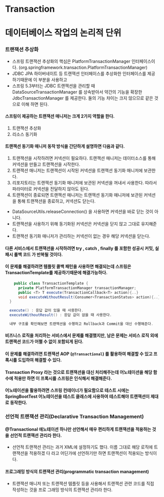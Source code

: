 # Transaction 

# 데이터베이스 작업의 논리적 단위

### 트랜잭션 추상화

-  스프링 트랜잭션 추상화의 핵심은 PlatformTransactionManager 인터페이스이다. (org.springframework.transaction.PlatformTransactionManager)
- JDBC JPA 하이버네이트 등 트랜잭션 인터페이스를 추상화한 인터페이스를 제공하기때문에 이 부분을 사용하고
- 스프링 5.3부터는 JDBC 트랜잭션을 관리할 때 DataSourceTransactionManager 를 상속받아서 약간의 기능을 확장한 JdbcTransactionManager 를 제공한다. 둘의 기능 차이는 크지 않으므로 같은 것으로 이해 하면 된다.


#### 스프링이 제공하는 트랜잭션 매니저는 크게 2가지 역할을 한다. 
1. 트랜잭션 추상화
2. 리소스 동기화


#### 트랜잭션 동기화 매니저 동작 방식을 간단하게 설명하면 다음과 같다.
1. 트랜잭션을 시작하려면 커넥션이 필요하다. 트랜잭션 매니저는 데이터소스를 통해 커넥션을 만들고 트랜잭션을 시작한다.
2. 트랜잭션 매니저는 트랜잭션이 시작된 커넥션을 트랜잭션 동기화 매니저에 보관한다.
3. 리포지토리는 트랜잭션 동기화 매니저에 보관된 커넥션을 꺼내서 사용한다. 따라서 파라미터로 커넥션을 전달하지 않아도 된다.
4. 트랜잭션이 종료되면 트랜잭션 매니저는 트랜잭션 동기화 매니저에 보관된 커넥션을 통해 트랜잭션을 종료하고, 커넥션도 닫는다.


* DataSourceUtils.releaseConnection() 을 사용하면 커넥션을 바로 닫는 것이 아니다. 
* 트랜잭션을 사용하기 위해 동기화된 커넥션은 커넥션을 닫지 않고 그대로 유지해준다.
* 트랜잭션 동기화 매니저가 관리하는 커넥션이 없는 경우 해당 커넥션을 닫는다.



#### 다른 서비스에서 트랜잭션을 시작하려면 try , catch , finally 를 포함한 성공시 커밋, 실패시 롤백 코드 가 반복될 것이다.
#### 이 문제를 해결하려면 템플릿 콜백 패턴을 사용하면 해결되는데 스프링은 TransactionTemplate를 제공하기때문에 해결가능하다. 

```java
    public class TransactionTemplate {
      private PlatformTransactionManager transactionManager;
      public <T> T execute(TransactionCallback<T> action){..}
      void executeWithoutResult(Consumer<TransactionStatus> action){..}
  }

  execute() : 응답 값이 있을 때 사용한다. 
  executeWithoutResult() : 응답 값이 없을 때 사용한다.

  내부 구조를 확인해보면 트랜잭션을 수행하고 Rollback과 Commit을 대신 수행해준다.
```


#### 비즈니스 로직을 처리하는 서비스에서 문제를 해결했지만, 남은 문제는 서비스 로직 외에 트랜잭션 코드가 어쩔 수 없이 포함되게 된다. 
#### 이 문제를 해결하려면 트랜잭션 AOP (`@Transactional`) 를 활용하여 해결할 수 있고 프록시를 도입하여 해결할 수 있다. 
#### Transaction Proxy 라는 것으로 트랜잭션을 대신 처리해주는데 어노테이션을 해당 함수에 적용만 하면 이 프록시를 스프링은 인식해서 해결해준다.

#### 어노테이션을 활용하려면 스프링 컨테이너가 필요함으로 테스트 시에는 SpringBootTest 어노테이션을 테스트 클래스에 사용하여 테스트해야 트랜잭션이 제대로 동작한다.

### 선언적 트랜잭션 관리(Declarative Transaction Management)
#### @Transactional 애노테이션 하나만 선언해서 매우 편리하게 트랜잭션을 적용하는 것을 선언적 트랜잭션 관리라 한다.
- 선언적 트랜잭션 관리는 과거 XML에 설정하기도 했다. 이름 그대로 해당 로직에 트랜잭션을 적용하겠 다 라고 어딘가에 선언하기만 하면 트랜잭션이 적용되는 방식이다.

#### 프로그래밍 방식의 트랜잭션 관리(programmatic transaction management)
- 트랜잭션 매니저 또는 트랜잭션 템플릿 등을 사용해서 트랜잭션 관련 코드를 직접 작성하는 것을 프로 그래밍 방식의 트랜잭션 관리라 한다.

